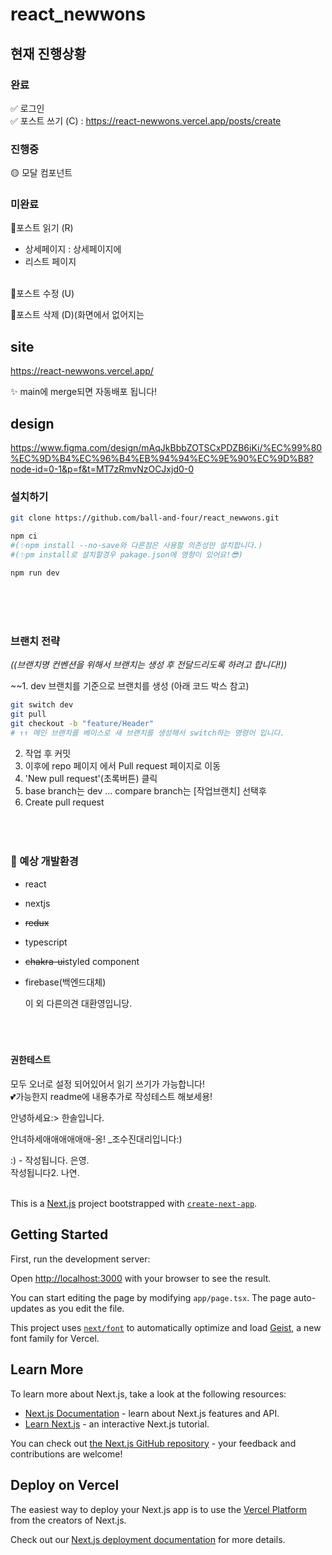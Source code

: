 # react_newwons

## 현재 진행상황
### 완료
✅ 로그인<br>
✅ 포스트 쓰기 (C) : https://react-newwons.vercel.app/posts/create

### 진행중
🟡 모달 컴포넌트

### 미완료
🔺포스트 읽기 (R)
  + 상세페이지 : 상세페이지에 
  + 리스트 페이지<br><br>

🔺포스트 수정 (U)<br>

🔺포스트 삭제 (D)(화면에서 없어지는 




## site

https://react-newwons.vercel.app/

✨ main에 merge되면 자동배포 됩니다!

## design

https://www.figma.com/design/mAqJkBbbZOTSCxPDZB6iKi/%EC%99%80%EC%9D%B4%EC%96%B4%EB%94%94%EC%9E%90%EC%9D%B8?node-id=0-1&p=f&t=MT7zRmvNzOCJxjd0-0

### 설치하기

```bash
git clone https://github.com/ball-and-four/react_newwons.git

npm ci
#(✨npm install --no-save와 다른점은 사용할 의존성만 설치합니다.)
#(✨pm install로 설치할경우 pakage.json에 영향이 있어요!😎)

npm run dev
```

<br>
<br>
<br>

### 브랜치 전략

_((브랜치명 컨벤션을 위해서 브랜치는 생성 후 전달드리도록 하려고 합니다!))_

~~1. dev 브랜치를 기준으로 브랜치를 생성 (아래 코드 박스 참고)

```bash
git switch dev
git pull
git checkout -b "feature/Header"
# ↑↑ 메인 브랜치를 베이스로 새 브랜치를 생성해서 switch하는 명령어 입니다.
```

2. 작업 후 커밋
3. 이후에 repo 페이지 에서 Pull request 페이지로 이동
4. 'New pull request'(초록버튼) 클릭
5. base branch는 dev ... compare branch는 [작업브랜치] 선택후
6. Create pull request
   <br>
   <br>
   <br>
   <br>

### 👀 예상 개발환경<br>

- react

* nextjs

- ~~redux~~

- typescript

- ~~chakra-ui~~styled component

- firebase(백엔드대체)<br>

  이 외 다른의견 대환영입니당.<br><br><br><br>

#### 권한테스트

모두 오너로 설정 되어있어서 읽기 쓰기가 가능합니다! <br>
💕가능한지 readme에 내용추가로 작성테스트 해보세용!

안녕하세요:> 한솔입니다.<br>

안녀하세애애애애애애-옹! \_조수진대리입니다:)<br>

:) - 작성됩니다. 은영.<br>
작성됩니다2. 나연.<br><br>

This is a [Next.js](https://nextjs.org) project bootstrapped with [`create-next-app`](https://nextjs.org/docs/app/api-reference/cli/create-next-app).

## Getting Started

First, run the development server:

Open [http://localhost:3000](http://localhost:3000) with your browser to see the result.

You can start editing the page by modifying `app/page.tsx`. The page auto-updates as you edit the file.

This project uses [`next/font`](https://nextjs.org/docs/app/building-your-application/optimizing/fonts) to automatically optimize and load [Geist](https://vercel.com/font), a new font family for Vercel.

## Learn More

To learn more about Next.js, take a look at the following resources:

- [Next.js Documentation](https://nextjs.org/docs) - learn about Next.js features and API.
- [Learn Next.js](https://nextjs.org/learn) - an interactive Next.js tutorial.

You can check out [the Next.js GitHub repository](https://github.com/vercel/next.js) - your feedback and contributions are welcome!

## Deploy on Vercel

The easiest way to deploy your Next.js app is to use the [Vercel Platform](https://vercel.com/new?utm_medium=default-template&filter=next.js&utm_source=create-next-app&utm_campaign=create-next-app-readme) from the creators of Next.js.

Check out our [Next.js deployment documentation](https://nextjs.org/docs/app/building-your-application/deploying) for more details.
